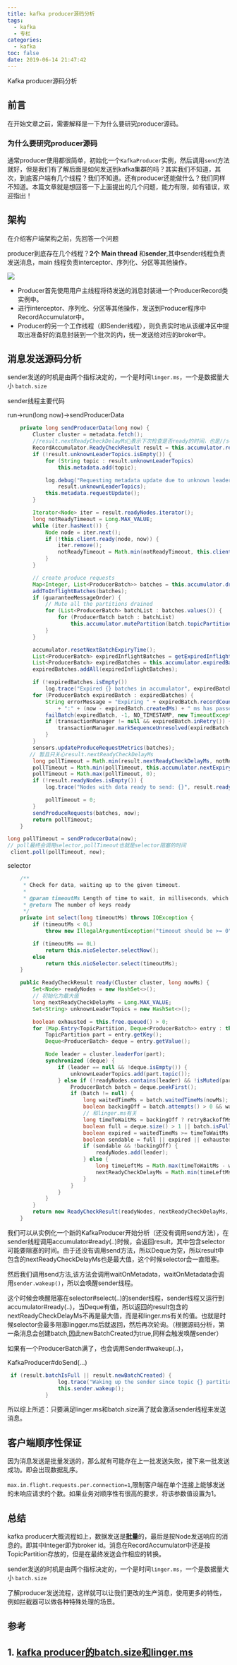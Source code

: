 ```yaml
---
title: kafka producer源码分析
tags:
  - kafka
  - 专栏
categories:
  - kafka
toc: false
date: 2019-06-14 21:47:42
---
```


 Kafka producer源码分析

## 前言

在开始文章之前，需要解释是一下为什么要研究producer源码。

### 为什么要研究producer源码

通常producer使用都很简单，初始化一个`KafkaProducer`实例，然后调用`send`方法就好，但是我们有了解后面是如何发送到kafka集群的吗？其实我们不知道，其次，到底客户端有几个线程？我们不知道。还有producer还能做什么？我们同样不知道。本篇文章就是想回答一下上面提出的几个问题，能力有限，如有错误，欢迎指出！

## 架构

在介绍客户端架构之前，先回答一个问题

producer到底存在几个线程？**2个**  **Main thread** 和**sender**,其中sender线程负责发送消息，main 线程负责interceptor、序列化、分区等其他操作。

![](http://blogstatic.aibibang.com/Kafka%20producer%E6%BA%90%E7%A0%81%E5%88%86%E6%9E%90-1.jpg)



- Producer首先使用用户主线程将待发送的消息封装进一个ProducerRecord类实例中。
- 进行interceptor、序列化、分区等其他操作，发送到Producer程序中RecordAccumulator中。
- Producer的另一个工作线程（即Sender线程），则负责实时地从该缓冲区中提取出准备好的消息封装到一个批次的内，统一发送给对应的broker中。



## 消息发送源码分析

sender发送的时机是由两个指标决定的，一个是时间`linger.ms`，一个是数据量大小 `batch.size`

sender线程主要代码

run->run(long now)->sendProducerData

```java
    private long sendProducerData(long now) {
        Cluster cluster = metadata.fetch();
        //result.nextReadyCheckDelayMs表示下次检查是否ready的时间，也是//selecotr会阻塞的时间
        RecordAccumulator.ReadyCheckResult result = this.accumulator.ready(cluster, now);
        if (!result.unknownLeaderTopics.isEmpty()) {
            for (String topic : result.unknownLeaderTopics)
                this.metadata.add(topic);

            log.debug("Requesting metadata update due to unknown leader topics from the batched records: {}",
                result.unknownLeaderTopics);
            this.metadata.requestUpdate();
        }

        Iterator<Node> iter = result.readyNodes.iterator();
        long notReadyTimeout = Long.MAX_VALUE;
        while (iter.hasNext()) {
            Node node = iter.next();
            if (!this.client.ready(node, now)) {
                iter.remove();
                notReadyTimeout = Math.min(notReadyTimeout, this.client.pollDelayMs(node, now));
            }
        }

        // create produce requests
        Map<Integer, List<ProducerBatch>> batches = this.accumulator.drain(cluster, result.readyNodes, this.maxRequestSize, now);
        addToInflightBatches(batches);
        if (guaranteeMessageOrder) {
            // Mute all the partitions drained
            for (List<ProducerBatch> batchList : batches.values()) {
                for (ProducerBatch batch : batchList)
                    this.accumulator.mutePartition(batch.topicPartition);
            }
        }

        accumulator.resetNextBatchExpiryTime();
        List<ProducerBatch> expiredInflightBatches = getExpiredInflightBatches(now);
        List<ProducerBatch> expiredBatches = this.accumulator.expiredBatches(now);
        expiredBatches.addAll(expiredInflightBatches);

        if (!expiredBatches.isEmpty())
            log.trace("Expired {} batches in accumulator", expiredBatches.size());
        for (ProducerBatch expiredBatch : expiredBatches) {
            String errorMessage = "Expiring " + expiredBatch.recordCount + " record(s) for " + expiredBatch.topicPartition
                + ":" + (now - expiredBatch.createdMs) + " ms has passed since batch creation";
            failBatch(expiredBatch, -1, NO_TIMESTAMP, new TimeoutException(errorMessage), false);
            if (transactionManager != null && expiredBatch.inRetry()) {
                transactionManager.markSequenceUnresolved(expiredBatch.topicPartition);
            }
        }
        sensors.updateProduceRequestMetrics(batches);
       // 暂且只关心result.nextReadyCheckDelayMs
        long pollTimeout = Math.min(result.nextReadyCheckDelayMs, notReadyTimeout);
        pollTimeout = Math.min(pollTimeout, this.accumulator.nextExpiryTimeMs() - now);
        pollTimeout = Math.max(pollTimeout, 0);
        if (!result.readyNodes.isEmpty()) {
            log.trace("Nodes with data ready to send: {}", result.readyNodes);

            pollTimeout = 0;
        }
        sendProduceRequests(batches, now);
        return pollTimeout;
    }

```

```java
long pollTimeout = sendProducerData(now);
// poll最终会调用selector,pollTimeout也就是selector阻塞的时间
 client.poll(pollTimeout, now);
```



selector

```java
    /**
     * Check for data, waiting up to the given timeout.
     *
     * @param timeoutMs Length of time to wait, in milliseconds, which must be non-negative
     * @return The number of keys ready
     */
    private int select(long timeoutMs) throws IOException {
        if (timeoutMs < 0L)
            throw new IllegalArgumentException("timeout should be >= 0");

        if (timeoutMs == 0L)
            return this.nioSelector.selectNow();
        else
            return this.nioSelector.select(timeoutMs);
    }
```



```java
    public ReadyCheckResult ready(Cluster cluster, long nowMs) {
        Set<Node> readyNodes = new HashSet<>();
        // 初始化为最大值
        long nextReadyCheckDelayMs = Long.MAX_VALUE;
        Set<String> unknownLeaderTopics = new HashSet<>();

        boolean exhausted = this.free.queued() > 0;
        for (Map.Entry<TopicPartition, Deque<ProducerBatch>> entry : this.batches.entrySet()) {
            TopicPartition part = entry.getKey();
            Deque<ProducerBatch> deque = entry.getValue();

            Node leader = cluster.leaderFor(part);
            synchronized (deque) {
                if (leader == null && !deque.isEmpty()) {
                    unknownLeaderTopics.add(part.topic());
                } else if (!readyNodes.contains(leader) && !isMuted(part, nowMs)) {
                    ProducerBatch batch = deque.peekFirst();
                    if (batch != null) {
                        long waitedTimeMs = batch.waitedTimeMs(nowMs);
                        boolean backingOff = batch.attempts() > 0 && waitedTimeMs < retryBackoffMs;
                        // 和linger.ms有关
                        long timeToWaitMs = backingOff ? retryBackoffMs : lingerMs;
                        boolean full = deque.size() > 1 || batch.isFull();
                        boolean expired = waitedTimeMs >= timeToWaitMs;
                        boolean sendable = full || expired || exhausted || closed || flushInProgress();
                        if (sendable && !backingOff) {
                            readyNodes.add(leader);
                        } else {
                            long timeLeftMs = Math.max(timeToWaitMs - waitedTimeMs, 0);
                            nextReadyCheckDelayMs = Math.min(timeLeftMs, nextReadyCheckDelayMs);
                        }
                    }
                }
            }
        }
        return new ReadyCheckResult(readyNodes, nextReadyCheckDelayMs, unknownLeaderTopics);
    }
```

我们可以从实例化一个新的KafkaProducer开始分析（还没有调用send方法），在sender线程调用accumulator#ready(..)时候，会返回result，其中包含selector可能要阻塞的时间。由于还没有调用send方法，所以Deque<RecordBatch>为空，所以result中包含的nextReadyCheckDelayMs也是最大值，这个时候selector会一直阻塞。

然后我们调用send方法,该方法会调用waitOnMetadata，waitOnMetadata会调用`sender.wakeup()`，所以会唤醒sender线程。

这个时候会唤醒阻塞在selector#select(..)的sender线程，sender线程又运行到accumulator#ready(..)，当Deque<ProducerBatch>有值，所以返回的result包含的nextReadyCheckDelayMs不再是最大值，而是和linger.ms有关的值。也就是时候selector会最多阻塞lingger.ms后就返回，然后再次轮询。（根据源码分析，第一条消息会创建batch,因此newBatchCreated为true,同样会触发唤醒sender）

如果有一个ProducerBatch满了，也会调用Sender#wakeup(..)，

KafkaProducer#doSend(...)

```java
 if (result.batchIsFull || result.newBatchCreated) {
                log.trace("Waking up the sender since topic {} partition {} is either full or getting a new batch", record.topic(), partition);
                this.sender.wakeup();
            }
```



所以综上所述：只要满足linger.ms和batch.size满了就会激活sender线程来发送消息。

## 客户端顺序性保证

因为消息发送是批量发送的，那么就有可能存在上一批发送失败，接下来一批发送成功。即会出现数据乱序。

`max.in.flight.requests.per.connection=1`,限制客户端在单个连接上能够发送的未响应请求的个数。如果业务对顺序性有很高的要求，将该参数值设置为1。
## 总结

kafka producer大概流程如上，数据发送是**批量**的，最后是按Node发送响应的消息的。即其中Integer即为broker id。消息在RecordAccumulator中还是按TopicPartition存放的，但是在最终发送会作相应的转换。

sender发送的时机是由两个指标决定的，一个是时间`linger.ms`，一个是数据量大小 `batch.size`

了解producer发送流程，这样就可以让我们更改的生产消息，使用更多的特性，例如拦截器可以做各种特殊处理的场景。

## 参考

## 1. [kafka producer的batch.size和linger.ms](https://www.cnblogs.com/set-cookie/p/8902340.html)